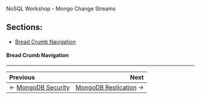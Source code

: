 NoSQL Workshop - Mongo Change Streams

## Sections:

* [Bread Crumb Navigation](#bread-crumb-navigation)


#### Bread Crumb Navigation
_________________________

Previous | Next
:------- | ---:
← [MongoDB Security](./mongodb_security.md) | [MongoDB Replication](./mongodb_replication.md) →
